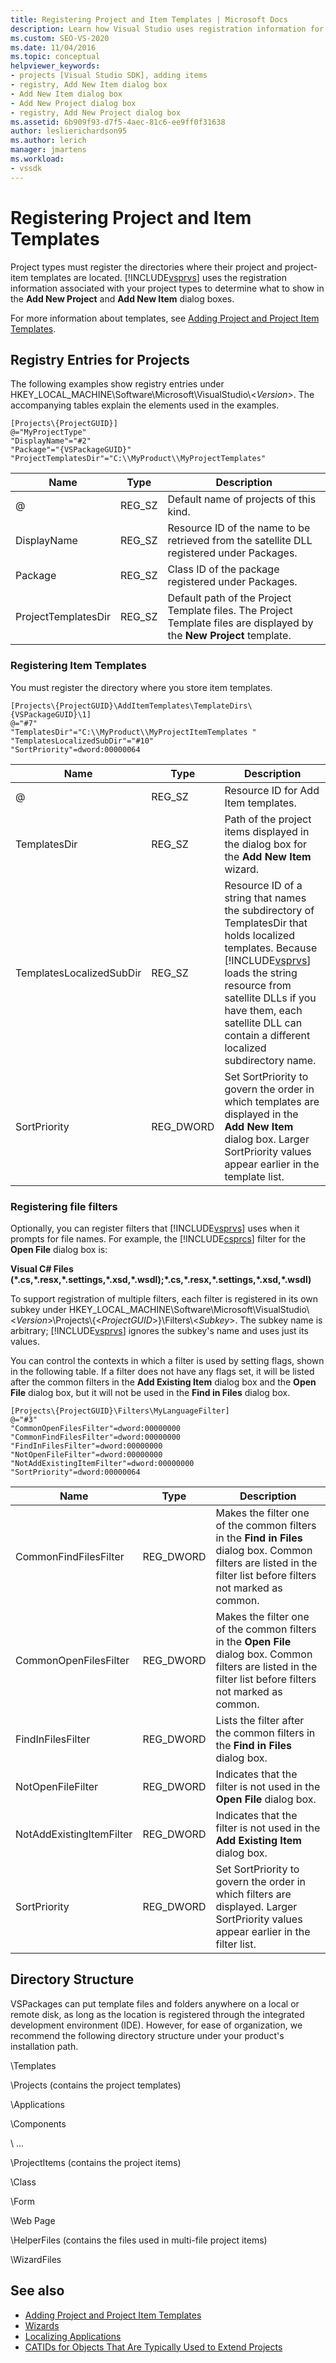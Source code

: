 ```yaml
---
title: Registering Project and Item Templates | Microsoft Docs
description: Learn how Visual Studio uses registration information for your project types to determine what to show in the Add New Project and Add New Item dialog boxes.
ms.custom: SEO-VS-2020
ms.date: 11/04/2016
ms.topic: conceptual
helpviewer_keywords:
- projects [Visual Studio SDK], adding items
- registry, Add New Item dialog box
- Add New Item dialog box
- Add New Project dialog box
- registry, Add New Project dialog box
ms.assetid: 6b909f93-d7f5-4aec-81c6-ee9ff0f31638
author: leslierichardson95
ms.author: lerich
manager: jmartens
ms.workload:
- vssdk
---
```

# Registering Project and Item Templates
Project types must register the directories where their project and project-item templates are located. [!INCLUDE[vsprvs](../../code-quality/includes/vsprvs_md.md)] uses the registration information associated with your project types to determine what to show in the **Add New Project** and **Add New Item** dialog boxes.

 For more information about templates, see [Adding Project and Project Item Templates](../../extensibility/internals/adding-project-and-project-item-templates.md).

## Registry Entries for Projects
 The following examples show registry entries under HKEY_LOCAL_MACHINE\Software\Microsoft\VisualStudio\\<*Version*>. The accompanying tables explain the elements used in the examples.

```
[Projects\{ProjectGUID}]
@="MyProjectType"
"DisplayName"="#2"
"Package"="{VSPackageGUID}"
"ProjectTemplatesDir"="C:\\MyProduct\\MyProjectTemplates"
```

|Name|Type|Description|
|----------|----------|-----------------|
|@|REG_SZ|Default name of projects of this kind.|
|DisplayName|REG_SZ|Resource ID of the name to be retrieved from the satellite DLL registered under Packages.|
|Package|REG_SZ|Class ID of the package registered under Packages.|
|ProjectTemplatesDir|REG_SZ|Default path of the Project Template files. The Project Template files are displayed by the **New Project** template.|

### Registering Item Templates
 You must register the directory where you store item templates.

```
[Projects\{ProjectGUID}\AddItemTemplates\TemplateDirs\{VSPackageGUID}\1]
@="#7"
"TemplatesDir"="C:\\MyProduct\\MyProjectItemTemplates "
"TemplatesLocalizedSubDir"="#10"
"SortPriority"=dword:00000064
```

| Name | Type | Description |
|--------------------------|-----------| - |
| @ | REG_SZ | Resource ID for Add Item templates. |
| TemplatesDir | REG_SZ | Path of the project items displayed in the dialog box for the **Add New Item** wizard. |
| TemplatesLocalizedSubDir | REG_SZ | Resource ID of a string that names the subdirectory of TemplatesDir that holds localized templates. Because [!INCLUDE[vsprvs](../../code-quality/includes/vsprvs_md.md)] loads the string resource from satellite DLLs if you have them, each satellite DLL can contain a different localized subdirectory name. |
| SortPriority | REG_DWORD | Set SortPriority to govern the order in which templates are displayed in the **Add New Item** dialog box. Larger SortPriority values appear earlier in the template list. |

### Registering file filters
 Optionally, you can register filters that [!INCLUDE[vsprvs](../../code-quality/includes/vsprvs_md.md)] uses when it prompts for file names. For example, the [!INCLUDE[csprcs](../../data-tools/includes/csprcs_md.md)] filter for the **Open File** dialog box is:

 **Visual C# Files (\*.cs,\*.resx,\*.settings,\*.xsd,\*.wsdl);\*.cs,\*.resx,\*.settings,\*.xsd,\*.wsdl)**

 To support registration of multiple filters, each filter is registered in its own subkey under HKEY_LOCAL_MACHINE\Software\Microsoft\VisualStudio\\<*Version*>\Projects\\{\<*ProjectGUID*>}\Filters\\<*Subkey*>. The subkey name is arbitrary; [!INCLUDE[vsprvs](../../code-quality/includes/vsprvs_md.md)] ignores the subkey's name and uses just its values.

 You can control the contexts in which a filter is used by setting flags, shown in the following table. If a filter does not have any flags set, it will be listed after the common filters in the **Add Existing Item** dialog box and the **Open File** dialog box, but it will not be used in the **Find in Files** dialog box.

```
[Projects\{ProjectGUID}\Filters\MyLanguageFilter]
@="#3"
"CommonOpenFilesFilter"=dword:00000000
"CommonFindFilesFilter"=dword:00000000
"FindInFilesFilter"=dword:00000000
"NotOpenFileFilter"=dword:00000000
"NotAddExistingItemFilter"=dword:00000000
"SortPriority"=dword:00000064
```

|Name|Type|Description|
|----------|----------|-----------------|
|CommonFindFilesFilter|REG_DWORD|Makes the filter one of the common filters in the **Find in Files** dialog box. Common filters are listed in the filter list before filters not marked as common.|
|CommonOpenFilesFilter|REG_DWORD|Makes the filter one of the common filters in the **Open File** dialog box. Common filters are listed in the filter list before filters not marked as common.|
|FindInFilesFilter|REG_DWORD|Lists the filter after the common filters in the **Find in Files** dialog box.|
|NotOpenFileFilter|REG_DWORD|Indicates that the filter is not used in the **Open File** dialog box.|
|NotAddExistingItemFilter|REG_DWORD|Indicates that the filter is not used in the **Add Existing Item** dialog box.|
|SortPriority|REG_DWORD|Set SortPriority to govern the order in which filters are displayed. Larger SortPriority values appear earlier in the filter list.|

## Directory Structure
 VSPackages can put template files and folders anywhere on a local or remote disk, as long as the location is registered through the integrated development environment (IDE). However, for ease of organization, we recommend the following directory structure under your product's installation path.

 \Templates

 \Projects (contains the project templates)

 \Applications

 \Components

 \ ...

 \ProjectItems (contains the project items)

 \Class

 \Form

 \Web Page

 \HelperFiles (contains the files used in multi-file project items)

 \WizardFiles

## See also

- [Adding Project and Project Item Templates](../../extensibility/internals/adding-project-and-project-item-templates.md)
- [Wizards](../../extensibility/internals/wizards.md)
- [Localizing Applications](../../ide/globalizing-and-localizing-applications.md)
- [CATIDs for Objects That Are Typically Used to Extend Projects](../../extensibility/internals/catids-for-objects-that-are-typically-used-to-extend-projects.md)
